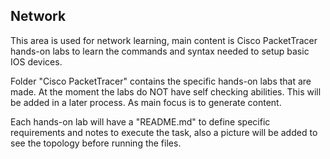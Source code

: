 ## Network

This area is used for network learning, main content is Cisco PacketTracer hands-on labs to learn the commands and syntax needed to setup basic IOS devices.



Folder "Cisco PacketTracer" contains the specific hands-on labs that are made. At the moment the labs do NOT have self checking abilities. This will be added in a later process. As main focus is to generate content.



Each hands-on lab will have a "README.md" to define specific requirements and notes to execute the task, also a picture will be added to see the topology before running the files.
